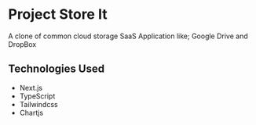 # Project Store It

A clone of common cloud storage SaaS Application like; Google Drive and DropBox

## Technologies Used

- Next.js
- TypeScript
- Tailwindcss
- Chartjs
